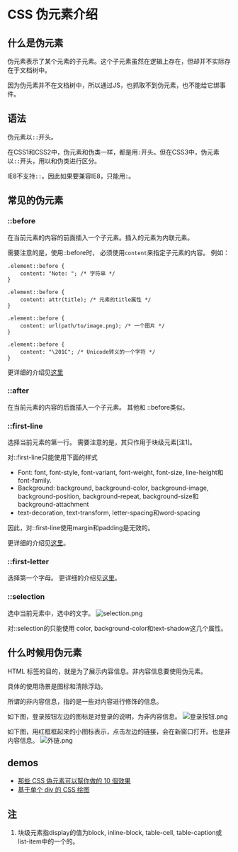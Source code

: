 # CSS 伪元素介绍
## 什么是伪元素
伪元素表示了某个元素的子元素。这个子元素虽然在逻辑上存在，但却并不实际存在于文档树中。

因为伪元素并不在文档树中，所以通过JS，也抓取不到伪元素，也不能给它绑事件。

## 语法
伪元素以`::`开头。

在CSS1和CSS2中，伪元素和伪类一样，都是用`:`开头。但在CSS3中，伪元素以`::`开头，用以和伪类进行区分。 

IE8不支持`::`。因此如果要兼容IE8，只能用`:`。

## 常见的伪元素
### ::before
在当前元素的内容的前面插入一个子元素。插入的元素为内联元素。

需要注意的是，使用::before时， 必须使用`content`来指定子元素的内容。
例如：
```
.element::before {
    content: "Note: "; /* 字符串 */
}

.element::before {
    content: attr(title); /* 元素的title属性 */
}

.element::before {
    content: url(path/to/image.png); /* 一个图片 */
}

.element::before {
    content: "\201C"; /* Unicode转义的一个字符 */
}
```

 更详细的介绍见[这里](http://tympanus.net/codrops/css_reference/before/)

### ::after
在当前元素的内容的后面插入一个子元素。
其他和 ::before类似。

### ::first-line
选择当前元素的第一行。
需要注意的是，其只作用于块级元素[注1]。

对::first-line只能使用下面的样式
* Font: font, font-style, font-variant, font-weight, font-size, line-height和font-family.
* Background: background, background-color, background-image, background-position, background-repeat, background-size和background-attachment
* text-decoration, text-transform, letter-spacing和word-spacing

因此，对::first-line使用margin和padding是无效的。

更详细的介绍见[这里](http://tympanus.net/codrops/css_reference/first-line/)。

### ::first-letter
 选择第一个字母。
更详细的介绍见[这里](http://tympanus.net/codrops/css_reference/first-letter/)。

### ::selection
选中当前元素中，选中的文字。
![selection.png](http://upload-images.jianshu.io/upload_images/16777-5d6a7caef0e351c4.png)

对::selection的只能使用 color, background-color和text-shadow这几个属性。

## 什么时候用伪元素
HTML 标签的目的，就是为了展示内容信息。非内容信息要使用伪元素。

具体的使用场景是图标和清除浮动。

所谓的非内容信息，指的是一些对内容进行修饰的信息。

如下图，登录按钮左边的图标是对登录的说明，为非内容信息。
![登录按钮.png](http://upload-images.jianshu.io/upload_images/16777-d8da6fa57a243440.png)


如下图，用红框框起来的小图标表示，点击左边的链接，会在新窗口打开。也是非内容信息。
![外链.png](http://upload-images.jianshu.io/upload_images/16777-838ab846f3288b78.png)



## demos
* [那些 CSS 偽元素可以幫你做的 10 個效果](http://blog.mukispace.com/pseudo-elements-10-examples/)
* [基于单个 div 的 CSS 绘图](http://justjavac.com/html5/2014/10/10/single-div-drawings-with-css.html)

## 注
1. 块级元素指display的值为block, inline-block, table-cell, table-caption或 list-item中的一个的。